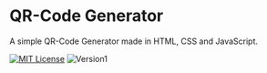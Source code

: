 
# QR-Code Generator

A simple QR-Code Generator made in HTML, CSS and JavaScript.

[![MIT License](https://img.shields.io/badge/License-MIT-green.svg)](https://opensource.org/license/mit/) ![Version1](https://img.shields.io/badge/Version-1.0-blue.svg)
